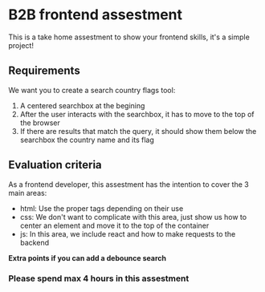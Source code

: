 # B2B frontend assestment

This is a take home assestment to show your frontend skills, it's a simple project!

## Requirements

We want you to create a search country flags tool:
1. A centered searchbox at the begining
2. After the user interacts with the searchbox, it has to move to the top of the browser
3. If there are results that match the query, it should show them below the searchbox the country name and its flag


## Evaluation criteria
As a frontend developer, this assestment has the intention to cover the 3 main areas:

- html: Use the proper tags depending on their use
- css: We don't want to complicate with this area, just show us how to center an element and move it to the top of the container
- js: In this area, we include react and how to make requests to the backend

**Extra points if you can add a debounce search**

### Please spend max 4 hours in this assestment



